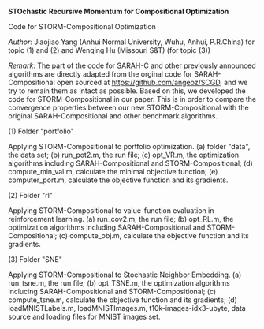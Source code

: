 <b>STOchastic Recursive Momentum for Compositional Optimization</b>

Code for STORM-Compositional Optimization

<i>Author</i>: Jiaojiao Yang (Anhui Normal University, Wuhu, Anhui, P.R.China) for topic (1) and (2) and Wenqing Hu (Missouri S&T) (for topic (3))

<i>Remark</i>: The part of the code for SARAH-C and other previously announced algorithms are directly adapted from the orginal code for SARAH-Compositional open sourced at https://github.com/angeoz/SCGD, and we try to remain them as intact as possible. Based on this, we developed the code for STORM-Compositional in our paper. This is in order to compare the convergence properties between our new STORM-Compositional with the original SARAH-Compositional and other benchmark algorithms. 

(1) Folder "portfolio"

Applying STORM-Compositional to portfolio optimization. (a) folder "data", the data set; (b) run_pot2.m, the run file; (c) opt_VR.m, the optimization algorithms including SARAH-Compositional and STORM-Compositional; (d) compute_min_val.m, calculate the minimal objective function; (e) computer_port.m, calculate the objective function and its gradients.

(2) Folder "rl"

Applying STORM-Compositional to value-function evaluation in reinforcement learning. (a) run_cov2.m, the run file; (b) opt_RL.m, the optimization algorithms including SARAH-Compositional and STORM-Compositional; (c) compute_obj.m, calculate the objective function and its gradients.

(3) Folder "SNE"

Applying STORM-Compositional to Stochastic Neighbor Embedding. (a) run_tsne.m, the run file; (b) opt_TSNE.m, the optimization algorithms inclucing SARAH-Compositional and STORM-Compositional; (c) compute_tsne.m, calculate the objective function and its gradients; (d) loadMNISTLabels.m, loadMNISTImages.m, t10k-images-idx3-ubyte, data source and loading files for MNIST images set.
